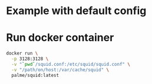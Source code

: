 # Example with default config

# Run docker container

```bash 
docker run \
  -p 3128:3128 \
  -v "`pwd`/squid.conf:/etc/squid/squid.conf" \
  -v "/path/on/host:/var/cache/squid" \
  palme/squid:latest
```